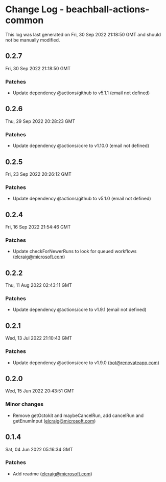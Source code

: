 # Change Log - beachball-actions-common

This log was last generated on Fri, 30 Sep 2022 21:18:50 GMT and should not be manually modified.

<!-- Start content -->

## 0.2.7

Fri, 30 Sep 2022 21:18:50 GMT

### Patches

- Update dependency @actions/github to v5.1.1 (email not defined)

## 0.2.6

Thu, 29 Sep 2022 20:28:23 GMT

### Patches

- Update dependency @actions/core to v1.10.0 (email not defined)

## 0.2.5

Fri, 23 Sep 2022 20:26:12 GMT

### Patches

- Update dependency @actions/github to v5.1.0 (email not defined)

## 0.2.4

Fri, 16 Sep 2022 21:54:46 GMT

### Patches

- Update checkForNewerRuns to look for queued workflows (elcraig@microsoft.com)

## 0.2.2

Thu, 11 Aug 2022 02:43:11 GMT

### Patches

- Update dependency @actions/core to v1.9.1 (email not defined)

## 0.2.1

Wed, 13 Jul 2022 21:10:43 GMT

### Patches

- Update dependency @actions/core to v1.9.0 (bot@renovateapp.com)

## 0.2.0

Wed, 15 Jun 2022 20:43:51 GMT

### Minor changes

- Remove getOctokit and maybeCancelRun, add cancelRun and getEnumInput (elcraig@microsoft.com)

## 0.1.4

Sat, 04 Jun 2022 05:16:34 GMT

### Patches

- Add readme (elcraig@microsoft.com)
